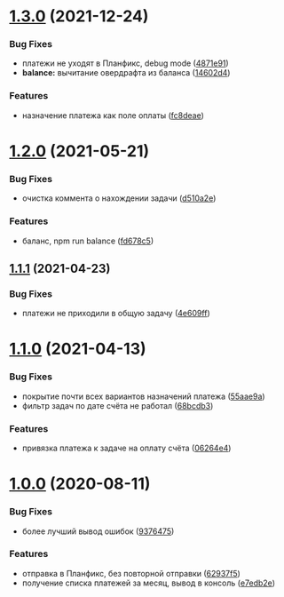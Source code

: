 # [1.3.0](https://github.com/viasite/tinkoff-openapi-payments-to-planfix/compare/v1.2.0...v1.3.0) (2021-12-24)


### Bug Fixes

* платежи не уходят в Планфикс, debug mode ([4871e91](https://github.com/viasite/tinkoff-openapi-payments-to-planfix/commit/4871e91))
* **balance:** вычитание овердрафта из баланса ([14602d4](https://github.com/viasite/tinkoff-openapi-payments-to-planfix/commit/14602d4))


### Features

* назначение платежа как поле оплаты ([fc8deae](https://github.com/viasite/tinkoff-openapi-payments-to-planfix/commit/fc8deae))



# [1.2.0](https://github.com/viasite/tinkoff-openapi-payments-to-planfix/compare/v1.1.1...v1.2.0) (2021-05-21)


### Bug Fixes

* очистка коммента о нахождении задачи ([d510a2e](https://github.com/viasite/tinkoff-openapi-payments-to-planfix/commit/d510a2e))


### Features

* баланс, npm run balance ([fd678c5](https://github.com/viasite/tinkoff-openapi-payments-to-planfix/commit/fd678c5))



## [1.1.1](https://github.com/viasite/tinkoff-openapi-payments-to-planfix/compare/v1.1.0...v1.1.1) (2021-04-23)


### Bug Fixes

* платежи не приходили в общую задачу ([4e609ff](https://github.com/viasite/tinkoff-openapi-payments-to-planfix/commit/4e609ff))



# [1.1.0](https://github.com/viasite/tinkoff-openapi-payments-to-planfix/compare/v1.0.0...v1.1.0) (2021-04-13)


### Bug Fixes

* покрытие почти всех вариантов назначений платежа ([55aae9a](https://github.com/viasite/tinkoff-openapi-payments-to-planfix/commit/55aae9a))
* фильтр задач по дате счёта не работал ([68bcdb3](https://github.com/viasite/tinkoff-openapi-payments-to-planfix/commit/68bcdb3))


### Features

* привязка платежа к задаче на оплату счёта ([06264e4](https://github.com/viasite/tinkoff-openapi-payments-to-planfix/commit/06264e4))



# [1.0.0](https://github.com/viasite/tinkoff-openapi-payments-to-planfix/compare/e7edb2e...v1.0.0) (2020-08-11)


### Bug Fixes

* более лучший вывод ошибок ([9376475](https://github.com/viasite/tinkoff-openapi-payments-to-planfix/commit/9376475))


### Features

* отправка в Планфикс, без повторной отправки ([62937f5](https://github.com/viasite/tinkoff-openapi-payments-to-planfix/commit/62937f5))
* получение списка платежей за месяц, вывод в консоль ([e7edb2e](https://github.com/viasite/tinkoff-openapi-payments-to-planfix/commit/e7edb2e))



